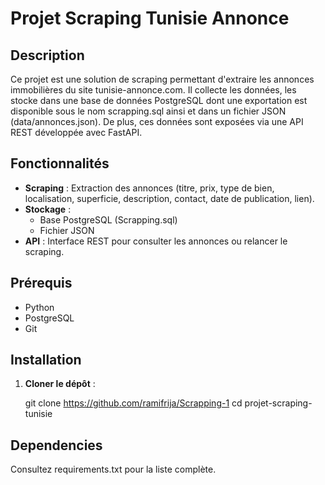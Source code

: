 # Projet Scraping Tunisie Annonce

## Description
Ce projet est une solution de scraping permettant d'extraire les annonces immobilières du site tunisie-annonce.com. Il collecte les données, les stocke dans une base de données PostgreSQL dont une exportation est disponible sous le nom scrapping.sql ainsi et dans un fichier JSON (data/annonces.json). De plus, ces données sont exposées via une API REST développée avec FastAPI.

## Fonctionnalités
- **Scraping** : Extraction des annonces (titre, prix, type de bien, localisation, superficie, description, contact, date de publication, lien).
- **Stockage** :
  - Base PostgreSQL (Scrapping.sql)
  - Fichier JSON 
- **API** : Interface REST pour consulter les annonces ou relancer le scraping.

## Prérequis
- Python 
- PostgreSQL 
- Git 

## Installation
1. **Cloner le dépôt** :
   
   git clone https://github.com/ramifrija/Scrapping-1
   cd projet-scraping-tunisie

## Dependencies
   Consultez requirements.txt pour la liste complète.
